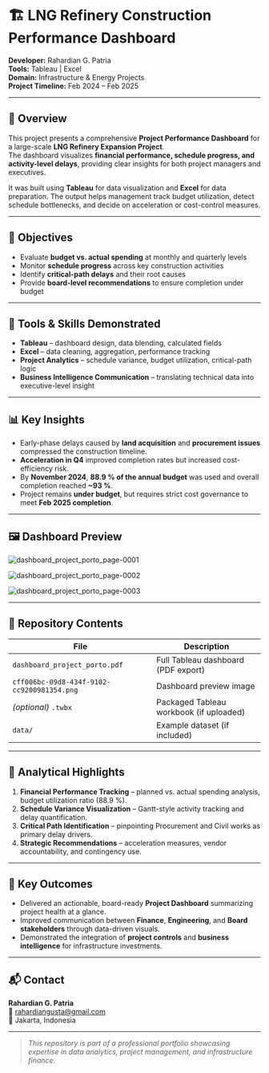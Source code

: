 # 🏗️ LNG Refinery Construction Performance Dashboard

**Developer:** Rahardian G. Patria  
**Tools:** Tableau | Excel  
**Domain:** Infrastructure & Energy Projects  
**Project Timeline:** Feb 2024 – Feb 2025  

---

## 📘 Overview
This project presents a comprehensive **Project Performance Dashboard** for a large-scale **LNG Refinery Expansion Project**.  
The dashboard visualizes **financial performance, schedule progress, and activity-level delays**, providing clear insights for both project managers and executives.

It was built using **Tableau** for data visualization and **Excel** for data preparation. The output helps management track budget utilization, detect schedule bottlenecks, and decide on acceleration or cost-control measures.

---

## 🎯 Objectives
- Evaluate **budget vs. actual spending** at monthly and quarterly levels  
- Monitor **schedule progress** across key construction activities  
- Identify **critical-path delays** and their root causes  
- Provide **board-level recommendations** to ensure completion under budget  

---

## 🧩 Tools & Skills Demonstrated
- **Tableau** – dashboard design, data blending, calculated fields  
- **Excel** – data cleaning, aggregation, performance tracking  
- **Project Analytics** – schedule variance, budget utilization, critical-path logic  
- **Business Intelligence Communication** – translating technical data into executive-level insight  

---

## 📊 Key Insights
- Early-phase delays caused by **land acquisition** and **procurement issues** compressed the construction timeline.  
- **Acceleration in Q4** improved completion rates but increased cost-efficiency risk.  
- By **November 2024**, **88.9 % of the annual budget** was used and overall completion reached **~93 %**.  
- Project remains **under budget**, but requires strict cost governance to meet **Feb 2025 completion**.  

---

## 🖼️ Dashboard Preview
![dashboard_project_porto_page-0001](https://github.com/user-attachments/assets/4fd56f36-a3e5-487d-bd93-30efd3886632)

![dashboard_project_porto_page-0002](https://github.com/user-attachments/assets/da05fa18-4a5a-417d-b2d8-6ed7ace0009a)

![dashboard_project_porto_page-0003](https://github.com/user-attachments/assets/0f45402f-ff8b-426f-8f9e-9069edc8a4b9)

---
## 📁 Repository Contents
| File | Description |
|------|--------------|
| `dashboard_project_porto.pdf` | Full Tableau dashboard (PDF export) |
| `cff006bc-09d8-434f-9102-cc9200981354.png` | Dashboard preview image |
| *(optional)* `.twbx` | Packaged Tableau workbook (if uploaded) |
| `data/` | Example dataset (if included) |

---

## 🧠 Analytical Highlights
1. **Financial Performance Tracking** – planned vs. actual spending analysis, budget utilization ratio (88.9 %).  
2. **Schedule Variance Visualization** – Gantt-style activity tracking and delay quantification.  
3. **Critical Path Identification** – pinpointing Procurement and Civil works as primary delay drivers.  
4. **Strategic Recommendations** – acceleration measures, vendor accountability, and contingency use.  

---

## 🚀 Key Outcomes
- Delivered an actionable, board-ready **Project Dashboard** summarizing project health at a glance.  
- Improved communication between **Finance**, **Engineering**, and **Board stakeholders** through data-driven visuals.  
- Demonstrated the integration of **project controls** and **business intelligence** for infrastructure investments.  

---

## 📬 Contact
**Rahardian G. Patria**  
📧 rahardiangusta@gmail.com  
📍 Jakarta, Indonesia  

---

> *This repository is part of a professional portfolio showcasing expertise in data analytics, project management, and infrastructure finance.*
